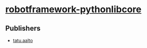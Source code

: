 # [robotframework-pythonlibcore](https://pypi.org/project/robotframework-pythonlibcore)



## Publishers
- [tatu.aalto](https://pypi.org/user/tatu.aalto)

